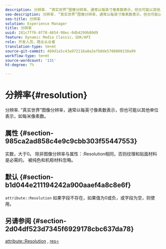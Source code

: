 ```yaml
---
description: 分辨率. “真实世界”图像分辨率，通常以每英寸像素数表示，但也可能以其他单位表示，如每米像素数。
seo-description: 分辨率. “真实世界”图像分辨率，通常以每英寸像素数表示，但也可能以其他单位表示，如每米像素数。
seo-title: 分辨率
solution: Experience Manager
title: 分辨率
uuid: 281c7ff6-8f78-4654-98ec-0db4299b80d9
feature: Dynamic Media Classic，SDK/API
role: 开发人员，商业从业者
translation-type: tm+mt
source-git-commit: 469d1a5c43a972116a8a2efb0de5708800130a99
workflow-type: tm+mt
source-wordcount: '131'
ht-degree: 7%

---
```



# 分辨率{#resolution}

分辨率. “真实世界”图像分辨率，通常以每英寸像素数表示，但也可能以其他单位表示，如每米像素数。

## 属性 {#section-985ca2ad858c4e9c9cbb303f55447553}

实数，大于0。 除非图像分辨率与属性：:Resolution相同，否则纹理和贴面材料是必需的。 被纯色和机柜材料忽略。

## 默认 {#section-b1d044e211194242a900aaef4a8c8e6f}

`attribute::Resolution` 如果字段不存在，如果值为0或负，或字段为空，则使用。

## 另请参阅 {#section-2d04df523d7345f6929178cbc637da78}

[attribute::Resolution](../../../../../ir-api/material-cat/image-rendering-api-ref/c-ir-material-catalog/c-ir-material-data-reference/r-ir-resolution-dataref.md#reference-09fe14e6bfbf4db6b7f4369fffecc806) ,  [res=](../../../../../ir-api/http-protocol/image-rendering-api-ref/c-ir-http-protocol-ref/c-ir-http-protocol-command-reference/r-ir-res.md#reference-0ad9de8887144c83a6db97b4994f7c04)
